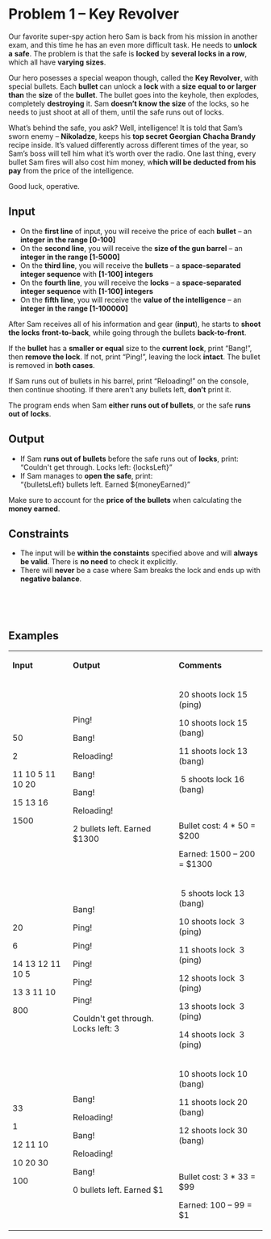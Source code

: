 <h1>Problem 1 &ndash; Key Revolver</h1>
<p>Our favorite super-spy action hero Sam is back from his mission in another exam, and this time he has an even more difficult task. He needs to <strong>unlock a</strong> <strong>safe</strong>. The problem is that the safe is <strong>locked</strong> by <strong>several locks in a row</strong>, which all have <strong>varying</strong> <strong>sizes</strong>.</p>
<p>Our hero posesses a special weapon though, called the <strong>Key Revolver</strong>, with special bullets. Each <strong>bullet </strong>can unlock a <strong>lock </strong>with a <strong>size</strong> <strong>equal to or larger</strong> <strong>than</strong> the <strong>size</strong> of the <strong>bullet</strong>. The bullet goes into the keyhole, then explodes, completely <strong>destroying</strong> it. Sam <strong>doesn&rsquo;t know the size</strong> of the locks, so he needs to just shoot at all of them, until the safe runs out of locks.</p>
<p>What&rsquo;s behind the safe, you ask? Well, intelligence! It is told that Sam&rsquo;s sworn enemy &ndash; <strong>Nikoladze</strong>, keeps his <strong>top secret</strong> <strong>Georgian</strong> <strong>Chacha Brandy </strong>recipe inside. It&rsquo;s valued differently across different times of the year, so Sam&rsquo;s boss will tell him what it&rsquo;s worth over the radio. One last thing, every bullet Sam fires will also cost him money, w<strong>hich will be deducted from his pay</strong> from the price of the intelligence.</p>
<p>Good luck, operative.</p>
<h2>Input</h2>
<ul>
<li>On the <strong>first line</strong> of input, you will receive the price of each <strong>bullet</strong> &ndash; an <strong>integer</strong> <strong>in the range [0-100]</strong></li>
<li>On the <strong>second line</strong>, you will receive the <strong>size of the gun barrel</strong> &ndash; an <strong>integer</strong> <strong>in the range [1-5000]</strong></li>
<li>On the <strong>third line</strong>, you will receive the <strong>bullets</strong> &ndash; a <strong>space-separated integer sequence</strong> with <strong>[1-100] integers</strong></li>
<li>On the <strong>fourth line</strong>, you will receive the <strong>locks</strong> &ndash; a <strong>space-separated integer sequence</strong> with <strong>[1-100] integers</strong></li>
<li>On the <strong>fifth</strong> <strong>line</strong>, you will receive the <strong>value of the intelligence</strong> &ndash; an<strong> integer</strong> <strong>in the range [1-100000]</strong></li>
</ul>
<p>After Sam receives all of his information and gear (<strong>input</strong>), he starts to <strong>shoot the locks</strong> <strong>front-to-back</strong>, while going through the bullets <strong>back-to-front</strong>.</p>
<p>If the <strong>bullet</strong> has a <strong>smaller or equal</strong> size to the <strong>current</strong> <strong>lock</strong>, print &ldquo;Bang!&rdquo;, then <strong>remove the lock</strong>. If not, print &ldquo;Ping!&rdquo;, leaving the lock <strong>intact</strong>. The bullet is removed in <strong>both cases</strong>.</p>
<p>If Sam runs out of bullets in his barrel, print &ldquo;Reloading!&rdquo; on the console, then continue shooting. If there aren&rsquo;t any bullets left, <strong>don&rsquo;t</strong> print it.</p>
<p>The program ends when Sam <strong>either</strong> <strong>runs out of bullets</strong>, or the safe <strong>runs out of</strong> <strong>locks</strong>.</p>
<h2>Output</h2>
<ul>
<li>If Sam <strong>runs out of bullets</strong> before the safe runs out of <strong>locks</strong>, print:<br /> &ldquo;Couldn't get through. Locks left: {locksLeft}&rdquo;</li>
<li>If Sam manages to <strong>open the safe</strong>, print:<br /> &ldquo;{bulletsLeft} bullets left. Earned ${moneyEarned}&rdquo;</li>
</ul>
<p>Make sure to account for the <strong>price of the bullets</strong> when calculating the <strong>money earned</strong>.</p>
<h2>Constraints</h2>
<ul>
<li>The input will be <strong>within the constaints</strong> specified above and will <strong>always be valid</strong>. There is <strong>no need</strong> to check it explicitly.</li>
<li>There will <strong>never</strong> be a case where Sam breaks the lock and ends up with <strong>negative balance</strong>.</li>
</ul>
<p>&nbsp;</p>
<p><strong>&nbsp;</strong></p>
<h2>Examples</h2>
<table width="0">
<tbody>
<tr>
<td width="160">
<p><strong>Input</strong></p>
</td>
<td width="297">
<p><strong>Output</strong></p>
</td>
<td width="224">
<p><strong>Comments</strong></p>
</td>
</tr>
<tr>
<td width="160">
<p>50</p>
<p>2</p>
<p>11 10 5 11 10 20</p>
<p>15 13 16</p>
<p>1500</p>
</td>
<td width="297">
<p>Ping!</p>
<p>Bang!</p>
<p>Reloading!</p>
<p>Bang!</p>
<p>Bang!</p>
<p>Reloading!</p>
<p>2 bullets left. Earned $1300</p>
</td>
<td width="224">
<p>20 shoots lock 15 (ping)</p>
<p>10 shoots lock 15 (bang)</p>
<p>11 shoots lock 13 (bang)</p>
<p>&nbsp;5 shoots lock 16 (bang)</p>
<p>&nbsp;</p>
<p>Bullet cost: 4 * 50 = $200</p>
<p>Earned: 1500 &ndash; 200 = $1300</p>
</td>
</tr>
<tr>
<td width="160">
<p>20</p>
<p>6</p>
<p>14 13 12 11 10 5</p>
<p>13 3 11 10</p>
<p>800</p>
</td>
<td width="297">
<p>Bang!</p>
<p>Ping!</p>
<p>Ping!</p>
<p>Ping!</p>
<p>Ping!</p>
<p>Ping!</p>
<p>Couldn't get through. Locks left: 3</p>
</td>
<td width="224">
<p>&nbsp;5 shoots lock 13 (bang)</p>
<p>10 shoots lock&nbsp; 3 (ping)</p>
<p>11 shoots lock&nbsp; 3 (ping)</p>
<p>12 shoots lock&nbsp; 3 (ping)</p>
<p>13 shoots lock&nbsp; 3 (ping)</p>
<p>14 shoots lock&nbsp; 3 (ping)</p>
</td>
</tr>
<tr>
<td width="160">
<p>33</p>
<p>1</p>
<p>12 11 10</p>
<p>10 20 30</p>
<p>100</p>
</td>
<td width="297">
<p>Bang!</p>
<p>Reloading!</p>
<p>Bang!</p>
<p>Reloading!</p>
<p>Bang!</p>
<p>0 bullets left. Earned $1</p>
</td>
<td width="224">
<p>10 shoots lock 10 (bang)</p>
<p>11 shoots lock 20 (bang)</p>
<p>12 shoots lock 30 (bang)</p>
<p>&nbsp;</p>
<p>Bullet cost: 3 * 33 = $99</p>
<p>Earned: 100 &ndash; 99 = $1</p>
</td>
</tr>
</tbody>
</table>
<p>&nbsp;</p>
